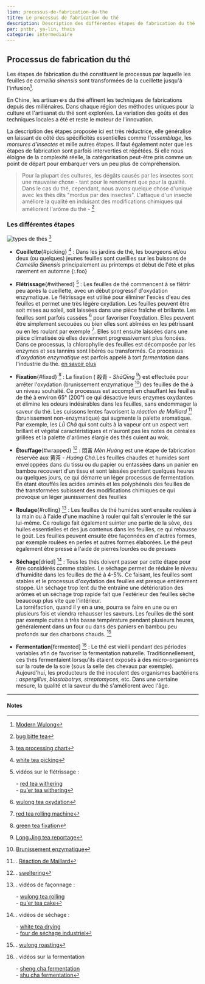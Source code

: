 ```yaml
---
lien: processus-de-fabrication-du-the
titre: Le processus de fabrication du thé
description: Description des différentes étapes de fabrication du thé
par: pntbr, ya-lin, thais
categorie: intermediaire
---
```


## Processus de fabrication du thé

Les étapes de fabrication du thé constituent le processus par laquelle les feuilles de _camellia sinensis_ sont transformées de la cueillette jusqu'à l'infusion[^1].
  
En Chine, les artisan·e·s du thé affinent les techniques de fabrications depuis des millénaires. Dans chaque région des méthodes uniques pour la culture et l'artisanat du thé sont explorées. La variation des goûts et des techniques locales a été et reste le moteur de l'innovation.  

La description des étapes proposée ici est très réductrice, elle généralise en laissant de côté des spécificités essentielles comme  _l'assemblage_, les _morsures d'insectes_ et mille autres étapes. Il faut également noter que les étapes de fabrication sont parfois interverties et répétées. Si elle nous éloigne de la complexité réelle, la catégorisation peut-être pris comme un point de départ pour embarquer vers un peu plus de compréhension.

> Pour la plupart des cultures, les dégâts causés par les insectes sont une mauvaise chose - tant pour le rendement que pour la qualité. Dans le cas du thé, cependant, nous avons quelque chose d'unique avec les thés dits "mordus par des insectes". L'attaque d'un insecte améliore la qualité en induisant des modifications chimiques qui améliorent l'arôme du thé - [^2]

### Les différentes étapes

![types de thés](assets/media/types-de-the.svg) [^3]

- **Cueillette**{#picking} [^4] : Dans les jardins de thé, les bourgeons et/ou deux (ou quelques) jeunes feuilles sont cueillies sur les buissons de _Camellia Sinensis_ principalement au printemps et début de l'été et plus rarement en automne
{:.foo}
- **Flétrissage**{#withered} [^5] : Les feuilles de thé commencent à se flétrir peu après la cueillette, avec un début progressif d'oxydation enzymatique. Le flétrissage est utilisé pour éliminer l'excès d'eau des feuilles et permet une très légère oxydation. Les feuilles peuvent être soit mises au soleil, soit laissées dans une pièce fraîche et brillante. Les feuilles sont parfois cassées [^6] pour favoriser l'oxydation. Elles peuvent être simplement secouées ou bien elles sont abîmées en les pétrissant ou en les roulant par exemple [^7]. Elles sont ensuite laissées dans une pièce climatisée où elles deviennent progressivement plus foncées. Dans ce processus, la chlorophylle des feuilles est décomposée par les enzymes et ses tannins sont libérés ou transformés. Ce processus d'_oxydation enzymatique_ est parfois appelé à tort _fermentation_ dans l'industrie du thé. [en savoir plus](./documentation/oxydation-vs-fermentation)

- **Fixation**{#fixed} [^8] : La fixation ( 殺青 - _ShāQīng_ [^9]) est effectuée pour arrêter l'oxydation (brunissement enzymatique [^10]) des feuilles de thé à un niveau souhaité. Ce processus est accompli en chauffant les feuilles de thé à environ 65° (200°) ce qui désactive leurs enzymes oxydantes et élimine les odeurs indésirables dans les feuilles, sans endommager la saveur du thé. Les cuissons lentes favorisent la _réaction de Maillard_ [^11] (brunissement non-enzymatique) qui augmente la palette aromatique. Par exemple, les _Lǜ Chá_ qui sont cuits à la vapeur ont un aspect vert brillant et végétal caractéristiques et n'auront pas les notes de céréales grillées et la palette d'arômes élargie des thés cuient au wok.

- **Étouffage**{#wrapped} [^12] : 悶黃 _Mèn Huáng_ est une étape de fabrication réservée aux 黄茶 - _Huáng Chá_.Les feuilles chaudes et humides sont enveloppées dans du tissu ou du papier ou entassées dans un panier en bambou recouvert d'un tissu et sont laissées pendant quelques heures ou quelques jours, ce qui démarre un léger processus de fermentation. En étant étouffés les acides aminés et les polyphénols des feuilles de thé transformées subissent des modifications chimiques ce qui provoque un léger jaunissement des feuilles

- **Roulage**{#rolling} [^13] : Les feuilles de thé humides sont ensuite roulées à la main ou à l'aide d'une machine à rouler qui fait s'enrouler le thé sur lui-même. Ce roulage fait également suinter une partie de la sève, des huiles essentielles et des jus contenus dans les feuilles, ce qui rehausse le goût. Les feuilles peuvent ensuite être façonnées en d'autres formes, par exemple roulées en perles et autres formes élaborées. Le thé peut également être pressé à l'aide de pierres lourdes ou de presses
  
- **Séchage**[dried] [^14] : Tous les thés doivent passer par cette étape pour être considérés comme stables. Le séchage permet de réduire le niveau d'humidité dans les feuilles de thé à 4-5%. Ce faisant, les feuilles sont stables et le processus d'oxydation des feuilles est presque entièrement stoppé. Un séchage trop lent du thé entraîne une détérioration des arômes et un séchage trop rapide fait que l'extérieur des feuilles sèche beaucoup plus vite que l'intérieur.  
La torréfaction, quand il y en a une, pourra se faire en une ou en plusieurs fois et viendra rehausser les saveurs. Les feuilles de thé sont par exemple cuites à très basse température pendant plusieurs heures, généralement dans un four ou dans des paniers en bambou peu profonds sur des charbons chauds. [^15]

- **Fermentation**[fermented] [^16] : Le thé est vieilli pendant des périodes variables afin de favoriser la fermentation naturelle. Traditionnellement, ces thés fermentaient lorsqu'ils étaient exposés à des micro-organismes sur la route de la soie (sous la selle des chevaux par exemple). Aujourd'hui, les producteurs de thé inoculent des organismes bactériens : _aspergillus_, _blastobotrys_,  _streptomyces_, etc. Dans une certaine mesure, la qualité et la saveur du thé s'améliorent avec l'âge.

---
#### Notes

[^1]: [Modern Wulong](https://invidio.us/watch?v=CzkhqNjJ_Mg)

[^2]: [bug bitte tea](http://www.teageek.net/blog/2016/02/bug-bitten-teas-why-are-leafhoppers-only-sometimes-a-good-thing/)

[^3]: [tea processing chart](https://teaepicure.com/tea-processing-chart/)

[^4]: [white tea picking](https://www.youtube.com/GtDSfYq4sPg?t=765)

[^5]: vidéos sur le flétrissage :

    \- [red tea withering](https://invidio.us/kk7fA1-t7YA?t=345)  
    \- [pu'er tea withering](https://invidio.us/ZAcpNMRY4LE?t=587)

[^6]: [wulong tea oxydation](https://invidio.us/CS-KCBmY2pA?t=640)

[^7]: [red tea rolling machine](https://invidio.us/kk7fA1-t7YA?t=437)

[^8]: [green tea fixation](https://invidio.us/_KxwUpEEq64?t=614)

[^9]: [Long Jing tea reportage](https://invidio.us/watch?v=7DmnpLY-V68)

[^10]: [Brunissement enzymatique](https://fr.wikipedia.org/wiki/Brunissement_enzymatique)

[^11]: . [Réaction de Maillard](https://fr.wikipedia.org/wiki/R%C3%A9action_de_Maillard)

[^12]: . [sweltering](https://invidio.us/PhaeOHivt6s?t=342)
  
[^13]: . vidéos de façonnage :

    \- [wulong tea rolling](https://invidio.us/CS-KCBmY2pA?t=745)  
    \- [pu'er tea cake](https://invidio.us/syDZMKuU1tY?t=22)

[^14]: . vidéos de séchage :

    \- [white tea drying](https://invidio.us/GtDSfYq4sPg?t=1981)  
    \- [four de séchage industriel](https://invidio.us/ftMU1J-4Jvg)

[^15]: . [wulong roasting](https://invidio.us/CS-KCBmY2pA?t=1711)

[^16]: . vidéos sur la fermentation

    \- [sheng cha fermentation](https://invidio.us/d2BekCvAZqM?t=448)  
    \- [shu cha fermentation](https://invidio.us/oI4yDyH1oUM)
    